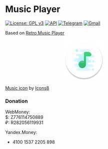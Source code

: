 # Music Player

[![License: GPL v3](https://img.shields.io/badge/License-GPL%20v3-blue.svg?style=flat-square)](https://github.com/MaxFour/Music-Player-2/blob/master/LICENSE)
[![API](https://img.shields.io/badge/API-21%2B-orange.svg?logo=android&style=flat-square)](https://android-arsenal.com/api?level=16)
[![Telegram](https://img.shields.io/badge/Telegram-2CA5E0.svg?logo=telegram&style=flat-square)](https://t.me/max_four "Contact me in Telegram")
[![Gmail](https://img.shields.io/badge/Gmail-666666.svg?logo=gmail&logoColor=D14836&style=flat-square)](mailto:mansurov.maksud@gmail.com "Write an email")

Based on [Retro Music Player](https://github.com/h4h13/RetroMusicPlayer)
<p align="center"><img width="128" height="128" src="images/Icon.png" /></p>

<a target="_blank" href="/icons/set/music">Music icon</a> by <a target="_blank" href="https://icons8.com">Icons8</a>

### Donation

WebMoney:<br>
$: Z776114750889<br>
₽: R282056119931

Yandex.Money:
- 4100 1537 2205 898
